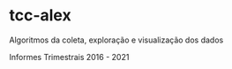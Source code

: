 # tcc-alex
Algoritmos da coleta, exploração e visualização dos dados

Informes Trimestrais 2016 - 2021
